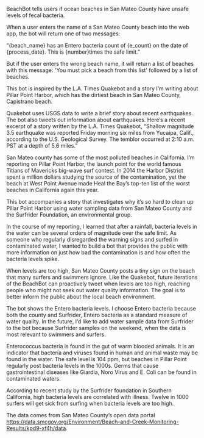 BeachBot tells users if ocean beaches in San Mateo County have unsafe levels of fecal bacteria.  

When a user enters the name of a San Mateo County beach into the web app, the bot will return one of two messages: 

“{beach_name} has an Entero bacteria count of {e_count} on the date of {process_date}. This is {number}times the safe limit.” 

But if the user enters the wrong beach name, it will return a list of beaches with this message: 'You must pick a beach from this list' followed by a list of beaches. 

This bot is inspired by the L.A. Times Quakebot and a story I’m writing about Pillar Point Harbor, which has the dirtiest beach in San Mateo County, Capistrano beach. 

Quakebot uses USGS data to write a brief story about recent earthquakes. The bot also tweets out information about earthquakes. Here’s a recent excerpt of a story written by the L.A. Times Quakebot, “Shallow magnitude 3.5 earthquake was reported Friday morning six miles from Yucaipa, Calif., according to the U.S. Geological Survey. The temblor occurred at 2:10 a.m. PST at a depth of 5.6 miles.”

San Mateo county has some of the most polluted beaches in California. I’m reporting on Pillar Point Harbor, the launch point for the world famous Titians of Mavericks big-wave surf contest. In 2014 the Harbor District spent a million dollars studying the source of the contamination, yet the beach at West Point Avenue made Heal the Bay’s top-ten list of the worst beaches in California again this year. 

This bot accompanies a story that investigates why it’s so hard to clean up Pillar Point Harbor using water sampling data from San Mateo County and the Surfrider Foundation, an environmental group. 

In the course of my reporting, I learned that after a rainfall, bacteria levels in the water can be several orders of magnitude over the safe limit. As someone who regularly disregarded the warning signs and surfed in contaminated water, I wanted to build a bot that provides the public with more information on just how bad the contamination is and how often the bacteria levels spike. 

When levels are too high, San Mateo County posts a tiny sign on the beach that many surfers and swimmers ignore. 
Like the Quakebot, future iterations of the BeachBot can proactively tweet when levels are too high, reaching people who might not seek out water quality information. The goal is to better inform the public about the local beach environment. 

The bot shows the Entero bacteria levels. I choose Entero bacteria because both the county and Surfrider, Entero bacteria as a standard measure of water quality. In the future, I’d like to add water sample data from Surfrider to the bot because Surfrider samples on the weekend, when the data is most relevant to swimmers and surfers. 

Enterococcus bacteria is found in the gut of warm blooded animals. It is an indicator that bacteria and viruses found in human and animal waste may be found in the water. The safe level is 104 ppm, but beaches in Pillar Point regularly post bacteria levels in the 1000s. Germs that cause gastrointestinal diseases like Giardia, Noro Virus and E. Coli can be found in contaminated waters. 

According to recent study by the Surfrider foundation in Southern California, high bacteria levels are correlated with illness. Twelve in 1000 surfers will get sick from surfing when bacteria levels are too high.   

The data comes from San Mateo County’s open data portal https://data.smcgov.org/Environment/Beach-and-Creek-Monitoring-Results/kpd9-xf4h/data.  

